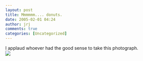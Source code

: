 ```yaml
---
layout: post
title: Mmmmmm.... donuts.
date: 2005-02-01 04:24
author: jrj
comments: true
categories: [Uncategorized]
---
```

I applaud whoever had the good sense to take this photograph.<br /><img src="http://archive.jrj.org/mmmmdonuts.jpg" />
